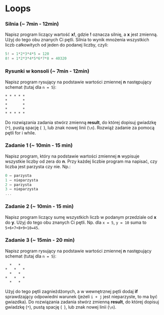 #  Loops


### Silnia (~ 7min - 12min)

Napisz program liczący wartość **x!**, gdzie **!** oznacza silnię, a **x** jest zmienną.
Użyj do tego obu znanych Ci pętli.
Silnia to wynik mnożenia wszystkich liczb całkowitych od jeden do podanej liczby, czyli:

```JavaScript
5! = 1*2*3*4*5 = 120
8! = 1*2*3*4*5*6*7*8 = 40320
```
### Rysunki w konsoli  (~ 7min - 12min)

Napisz program rysujący na podstawie wartości zmiennej **n** następujący schemat (tutaj dla ```n = 5```):

```  
* * * * *
*       *
*       *
*       *
* * * * *  
```

Do rozwiązania zadania stwórz zmienną **result**, do której dopisuj gwiadzkę (`*`), pustą spację (` `), lub znak nowej linii (`\n`).
Rozwiąż zadanie za pomocą pętli for i while.


### Zadanie 1 (~ 10min - 15 min)

Napisz program, który na podstawie wartości zmiennej **n** wypisuje wszystkie liczby od zera do **n**.
Przy każdej liczbie program ma napisać, czy  liczba jest parzysta czy nie. Np.:

```JavaScript
0 – parzysta
1 – nieparzysta
2 – parzysta
3 – nieparzysta
...
```

### Zadanie 2 (~ 10min - 15 min)
Napisz program liczący sumę wszystkich liczb w podanym przedziale od **x** do **y**.
Użyj do tego obu znanych Ci pętli.
Np. dla ```x = 5```, ```y = 10``` suma to ```5+6+7+8+9+10=45```.


### Zadanie 3 (~ 15min - 20 min)

Napisz program rysujący na podstawie wartości zmiennej **n** następujący schemat (tutaj dla ```n = 5```):

```  
  *   *
*   *   *
  *   *  
*   *   *
  *   *   
```
Użyj do tego pętli zagnieżdżonych, a w wewnętrznej pętli dodaj **if** sprawdzający odpowiedni warunek (jeżeli ```i + j``` jest nieparzyste, to ma być gwiazdka). Do rozwiązania zadania stwórz zmienną **result**, do której dopisuj gwiadzkę (`*`), pustą spację (` `), lub znak nowej linii (`\n`).
